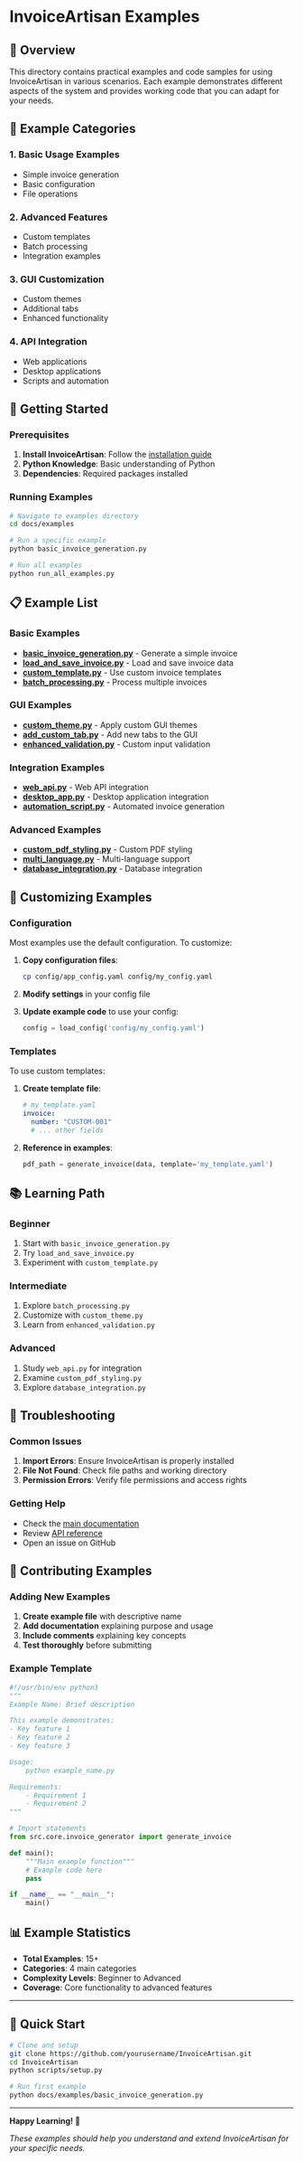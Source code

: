 # InvoiceArtisan Examples

## 🎯 Overview

This directory contains practical examples and code samples for using InvoiceArtisan in various scenarios. Each example demonstrates different aspects of the system and provides working code that you can adapt for your needs.

## 📁 Example Categories

### 1. **Basic Usage Examples**
- Simple invoice generation
- Basic configuration
- File operations

### 2. **Advanced Features**
- Custom templates
- Batch processing
- Integration examples

### 3. **GUI Customization**
- Custom themes
- Additional tabs
- Enhanced functionality

### 4. **API Integration**
- Web applications
- Desktop applications
- Scripts and automation

## 🚀 Getting Started

### Prerequisites

1. **Install InvoiceArtisan**: Follow the [installation guide](../README.md)
2. **Python Knowledge**: Basic understanding of Python
3. **Dependencies**: Required packages installed

### Running Examples

```bash
# Navigate to examples directory
cd docs/examples

# Run a specific example
python basic_invoice_generation.py

# Run all examples
python run_all_examples.py
```

## 📋 Example List

### Basic Examples

- **[basic_invoice_generation.py](basic_invoice_generation.py)** - Generate a simple invoice
- **[load_and_save_invoice.py](load_and_save_invoice.py)** - Load and save invoice data
- **[custom_template.py](custom_template.py)** - Use custom invoice templates
- **[batch_processing.py](batch_processing.py)** - Process multiple invoices

### GUI Examples

- **[custom_theme.py](custom_theme.py)** - Apply custom GUI themes
- **[add_custom_tab.py](add_custom_tab.py)** - Add new tabs to the GUI
- **[enhanced_validation.py](enhanced_validation.py)** - Custom input validation

### Integration Examples

- **[web_api.py](web_api.py)** - Web API integration
- **[desktop_app.py](desktop_app.py)** - Desktop application integration
- **[automation_script.py](automation_script.py)** - Automated invoice generation

### Advanced Examples

- **[custom_pdf_styling.py](custom_pdf_styling.py)** - Custom PDF styling
- **[multi_language.py](multi_language.py)** - Multi-language support
- **[database_integration.py](database_integration.py)** - Database integration

## 🔧 Customizing Examples

### Configuration

Most examples use the default configuration. To customize:

1. **Copy configuration files**:
   ```bash
   cp config/app_config.yaml config/my_config.yaml
   ```

2. **Modify settings** in your config file

3. **Update example code** to use your config:
   ```python
   config = load_config('config/my_config.yaml')
   ```

### Templates

To use custom templates:

1. **Create template file**:
   ```yaml
   # my_template.yaml
   invoice:
     number: "CUSTOM-001"
     # ... other fields
   ```

2. **Reference in examples**:
   ```python
   pdf_path = generate_invoice(data, template='my_template.yaml')
   ```

## 📚 Learning Path

### Beginner
1. Start with `basic_invoice_generation.py`
2. Try `load_and_save_invoice.py`
3. Experiment with `custom_template.py`

### Intermediate
1. Explore `batch_processing.py`
2. Customize with `custom_theme.py`
3. Learn from `enhanced_validation.py`

### Advanced
1. Study `web_api.py` for integration
2. Examine `custom_pdf_styling.py`
3. Explore `database_integration.py`

## 🐛 Troubleshooting

### Common Issues

1. **Import Errors**: Ensure InvoiceArtisan is properly installed
2. **File Not Found**: Check file paths and working directory
3. **Permission Errors**: Verify file permissions and access rights

### Getting Help

- Check the [main documentation](../README.md)
- Review [API reference](../API_README.md)
- Open an issue on GitHub

## 🤝 Contributing Examples

### Adding New Examples

1. **Create example file** with descriptive name
2. **Add documentation** explaining purpose and usage
3. **Include comments** explaining key concepts
4. **Test thoroughly** before submitting

### Example Template

```python
#!/usr/bin/env python3
"""
Example Name: Brief description

This example demonstrates:
- Key feature 1
- Key feature 2
- Key feature 3

Usage:
    python example_name.py

Requirements:
    - Requirement 1
    - Requirement 2
"""

# Import statements
from src.core.invoice_generator import generate_invoice

def main():
    """Main example function"""
    # Example code here
    pass

if __name__ == "__main__":
    main()
```

## 📊 Example Statistics

- **Total Examples**: 15+
- **Categories**: 4 main categories
- **Complexity Levels**: Beginner to Advanced
- **Coverage**: Core functionality to advanced features

---

## 🎯 Quick Start

```bash
# Clone and setup
git clone https://github.com/yourusername/InvoiceArtisan.git
cd InvoiceArtisan
python scripts/setup.py

# Run first example
python docs/examples/basic_invoice_generation.py
```

---

**Happy Learning! 🚀**

*These examples should help you understand and extend InvoiceArtisan for your specific needs.*
